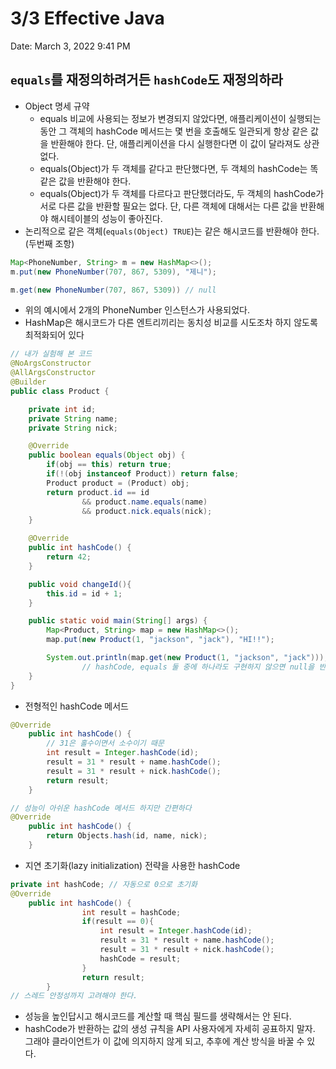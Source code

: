 # 3/3 Effective Java

Date: March 3, 2022 9:41 PM

## `equals`를 재정의하려거든 `hashCode`도 재정의하라

- Object 명세 규약
    - equals 비교에 사용되는 정보가 변경되지 않았다면, 애플리케이션이 실행되는 동안 그 객체의 hashCode 메서드는 몇 번을 호출해도 일관되게 항상 같은 값을 반환해야 한다. 단, 애플리케이션을 다시 실행한다면 이 값이 달라져도 상관없다.
    - equals(Object)가 두 객체를 같다고 판단했다면, 두 객체의 hashCode는 똑같은 값을 반환해야 한다.
    - equals(Object)가 두 객체를 다르다고 판단했더라도, 두 객체의 hashCode가 서로 다른 값을 반환할 필요는 없다. 단, 다른 객체에 대해서는 다른 값을 반환해야 해시테이블의 성능이 좋아진다.
- 논리적으로 같은 객체(`equals(Object) TRUE`)는 같은 해시코드를 반환해야 한다. (두번째 조항)

```java
Map<PhoneNumber, String> m = new HashMap<>();
m.put(new PhoneNumber(707, 867, 5309), "제니");

m.get(new PhoneNumber(707, 867, 5309)) // null
```

- 위의 예시에서 2개의 PhoneNumber 인스턴스가 사용되었다.
- HashMap은 해시코드가 다른 엔트리끼리는 동치성 비교를 시도조차 하지 않도록 최적화되어 있다

```java
// 내가 실험해 본 코드
@NoArgsConstructor
@AllArgsConstructor
@Builder
public class Product {

    private int id;
    private String name;
    private String nick;

    @Override
    public boolean equals(Object obj) {
        if(obj == this) return true;
        if(!(obj instanceof Product)) return false;
        Product product = (Product) obj;
        return product.id == id
                && product.name.equals(name)
                && product.nick.equals(nick);
    }

    @Override
    public int hashCode() {
        return 42;
    }

    public void changeId(){
        this.id = id + 1;
    }

    public static void main(String[] args) {
        Map<Product, String> map = new HashMap<>();
        map.put(new Product(1, "jackson", "jack"), "HI!!");

        System.out.println(map.get(new Product(1, "jackson", "jack")));
				// hashCode, equals 둘 중에 하나라도 구현하지 않으면 null을 반환한다.
    }
}
```

- 전형적인 hashCode 메서드

```java
@Override
    public int hashCode() {
        // 31은 홀수이면서 소수이기 때문
        int result = Integer.hashCode(id);
        result = 31 * result + name.hashCode();
        result = 31 * result + nick.hashCode();
        return result;
    }

// 성능이 아쉬운 hashCode 메서드 하지만 간편하다
@Override
    public int hashCode() {
        return Objects.hash(id, name, nick);
    }
```

- 지연 초기화(lazy initialization) 전략을 사용한 hashCode

```java
private int hashCode; // 자동으로 0으로 초기화
@Override
    public int hashCode() {
				int result = hashCode;
				if(result == 0){
			        int result = Integer.hashCode(id);
			        result = 31 * result + name.hashCode();
			        result = 31 * result + nick.hashCode();
			        hashCode = result;
			    }
				return result;
		}
// 스레드 안정성까지 고려해야 한다.
```

- 성능을 높인답시고 해시코드를 계산할 때 핵심 필드를 생략해서는 안 된다.
- hashCode가 반환하는 값의 생성 규칙을 API 사용자에게 자세히 공표하지 말자. 그래야 클라이언트가 이 값에 의지하지 않게 되고, 추후에 계산 방식을 바꿀 수 있다.